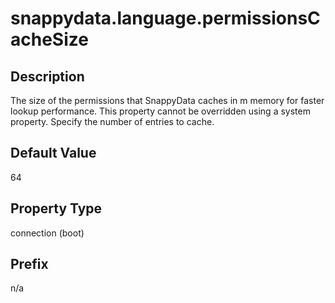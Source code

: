 # snappydata.language.permissionsCacheSize

## Description

The size of the permissions that SnappyData caches in m memory for faster lookup performance. This property cannot be overridden using a system property. Specify the number of entries to cache.

## Default Value

64

## Property Type

connection (boot)

## Prefix

n/a

